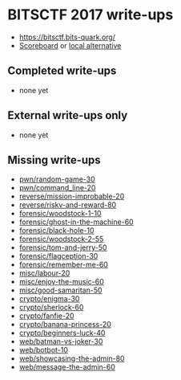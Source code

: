 # BITSCTF 2017 write-ups

* <https://bitsctf.bits-quark.org/>
* [Scoreboard](https://bitsctf.bits-quark.org/scoreboard) or [local alternative](TODOLOCAL)

## Completed write-ups

* none yet

## External write-ups only

* none yet

## Missing write-ups

* [pwn/random-game-30](pwn/random-game-30)
* [pwn/command_line-20](pwn/command_line-20)
* [reverse/mission-improbable-20](reverse/mission-improbable-20)
* [reverse/riskv-and-reward-80](reverse/riskv-and-reward-80)
* [forensic/woodstock-1-10](forensic/woodstock-1-10)
* [forensic/ghost-in-the-machine-60](forensic/ghost-in-the-machine-60)
* [forensic/black-hole-10](forensic/black-hole-10)
* [forensic/woodstock-2-55](forensic/woodstock-2-55)
* [forensic/tom-and-jerry-50](forensic/tom-and-jerry-50)
* [forensic/flagception-30](forensic/flagception-30)
* [forensic/remember-me-60](forensic/remember-me-60)
* [misc/labour-20](misc/labour-20)
* [misc/enjoy-the-music-60](misc/enjoy-the-music-60)
* [misc/good-samaritan-50](misc/good-samaritan-50)
* [crypto/enigma-30](crypto/enigma-30)
* [crypto/sherlock-60](crypto/sherlock-60)
* [crypto/fanfie-20](crypto/fanfie-20)
* [crypto/banana-princess-20](crypto/banana-princess-20)
* [crypto/beginners-luck-40](crypto/beginners-luck-40)
* [web/batman-vs-joker-30](web/batman-vs-joker-30)
* [web/botbot-10](web/botbot-10)
* [web/showcasing-the-admin-80](web/showcasing-the-admin-80)
* [web/message-the-admin-60](web/message-the-admin-60)
